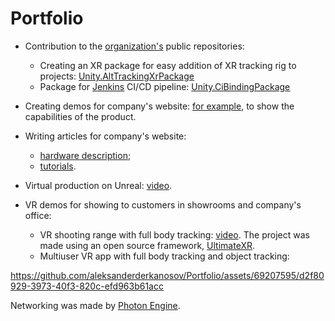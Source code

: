 # Portfolio

* Contribution to the [organization's](https://github.com/antilatency) public repositories:
  * Creating an XR package for easy addition of XR tracking rig to projects: [Unity.AltTrackingXrPackage](https://github.com/antilatency/Unity.AltTrackingXrPackage.git)
  * Package for [Jenkins](https://www.jenkins.io/) CI/CD pipeline: [Unity.CiBindingPackage](https://github.com/antilatency/Unity.CiBindingPackage.git)

* Creating demos for company's website: [for example](https://developers.antilatency.com/Hardware/Bracer_en.html#Free_hands), to show the capabilities of the product.
  
* Writing articles for company's website:
  * [hardware description](https://developers.antilatency.com/Hardware/Alt_en.html);
  * [tutorials](https://developers.antilatency.com/HowTo/SdkPackageToUnreal_en.html).
 
* Virtual production on Unreal: [video](https://youtu.be/m6J0Qj9B92g). 

* VR demos for showing to customers in showrooms and company's office:
  * VR shooting range with full body tracking: [video]().
    The project was made using an open source framework, [UltimateXR](https://www.ultimatexr.io/).
  * Multiuser VR app with full body tracking and object tracking: 

https://github.com/aleksanderderkanosov/Portfolio/assets/69207595/d2f80929-3973-40f3-820c-efd963b61acc

Networking was made by [Photon Engine](https://www.photonengine.com/#).
